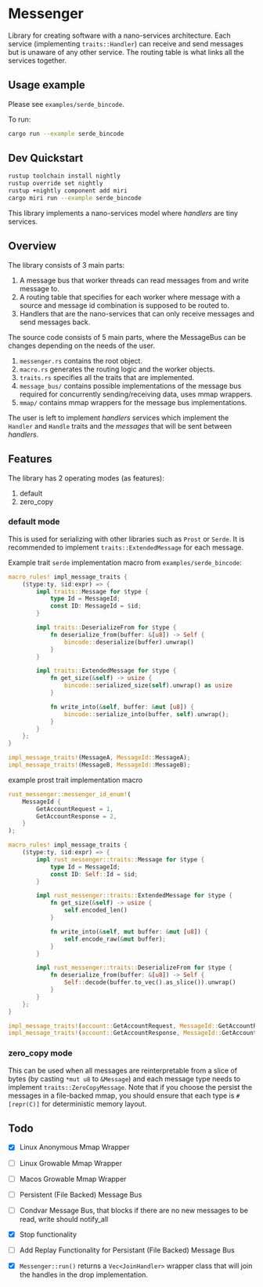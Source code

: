 # Messenger

Library for creating software with a nano-services architecture. Each service (implementing `traits::Handler`) can receive and send messages but is unaware of any other service.
The routing table is what links all the services together.

## Usage example

Please see `examples/serde_bincode`.

To run:
```bash
cargo run --example serde_bincode
```

## Dev Quickstart

```bash
rustup toolchain install nightly
rustup override set nightly
rustup +nightly component add miri
cargo miri run --example serde_bincode
```

This library implements a nano-services model where *handlers* are tiny services.

## Overview

The library consists of 3 main parts:

1. A message bus that worker threads can read messages from and write message to.
2. A routing table that specifies for each worker where message with a source and message id combination is supposed to be routed to.
3. Handlers that are the nano-services that can only receive messages and send messages back.

The source code consists of 5 main parts, where the MessageBus can be changes depending on the needs of the user.

1. `messenger.rs` contains the root object.
2. `macro.rs` generates the routing logic and the worker objects.
3. `traits.rs` specifies all the traits that are implemented.
4. `message_bus/` contains possible implementations of the message bus required for concurrently sending/receiving data, uses mmap wrappers.
5. `mmap/` contains mmap wrappers for the message bus implementations.

The user is left to implement *handlers* services which implement the `Handler` and `Handle` traits and the *messages* that will be sent between *handlers*.

## Features

The library has 2 operating modes (as features):
1. default
2. zero_copy

### default mode
This is used for serializing with other libraries such as `Prost` or `Serde`. It is recommended to implement `traits::ExtendedMessage` for each message.

Example trait `serde` implementation macro from `examples/serde_bincode`:
```rust
macro_rules! impl_message_traits {
    ($type:ty, $id:expr) => {
        impl traits::Message for $type {
            type Id = MessageId;
            const ID: MessageId = $id;
        }

        impl traits::DeserializeFrom for $type {
            fn deserialize_from(buffer: &[u8]) -> Self {
                bincode::deserialize(buffer).unwrap()
            }
        }

        impl traits::ExtendedMessage for $type {
            fn get_size(&self) -> usize {
                bincode::serialized_size(self).unwrap() as usize
            }

            fn write_into(&self, buffer: &mut [u8]) {
                bincode::serialize_into(buffer, self).unwrap();
            }
        }
    };
}

impl_message_traits!(MessageA, MessageId::MessageA);
impl_message_traits!(MessageB, MessageId::MessageB);
```

example prost trait implementation macro
```rust
rust_messenger::messenger_id_enum!(
    MessageId {
        GetAccountRequest = 1,
        GetAccountResponse = 2,
    }
);

macro_rules! impl_message_traits {
    ($type:ty, $id:expr) => {
        impl rust_messenger::traits::Message for $type {
            type Id = MessageId;
            const ID: Self::Id = $id;
        }

        impl rust_messenger::traits::ExtendedMessage for $type {
            fn get_size(&self) -> usize {
                self.encoded_len()
            }

            fn write_into(&self, mut buffer: &mut [u8]) {
                self.encode_raw(&mut buffer);
            }
        }

        impl rust_messenger::traits::DeserializeFrom for $type {
            fn deserialize_from(buffer: &[u8]) -> Self {
                Self::decode(buffer.to_vec().as_slice()).unwrap()
            }
        }
    };
}

impl_message_traits!(account::GetAccountRequest, MessageId::GetAccountRequest);
impl_message_traits!(account::GetAccountResponse, MessageId::GetAccountResponse);

```

### zero_copy mode
This can be used when all messages are reinterpretable from a slice of bytes (by casting `*mut u8` to `&Message`) and each message type needs to implement `traits::ZeroCopyMessage`.
Note that if you choose the persist the messages in a file-backed mmap, you should ensure that each type is `#[repr(C)]` for deterministic memory layout.

## Todo

- [x] Linux Anonymous Mmap Wrapper
- [ ] Linux Growable Mmap Wrapper
- [ ] Macos Growable Mmap Wrapper
- [ ] Persistent (File Backed) Message Bus
- [ ] Condvar Message Bus, that blocks if there are no new messages to be read, write should notify_all
- [x] Stop functionality
- [ ] Add Replay Functionality for Persistant (File Backed) Message Bus
- [x] `Messenger::run()` returns a `Vec<JoinHandler>` wrapper class that will join the handles in the drop implementation.


